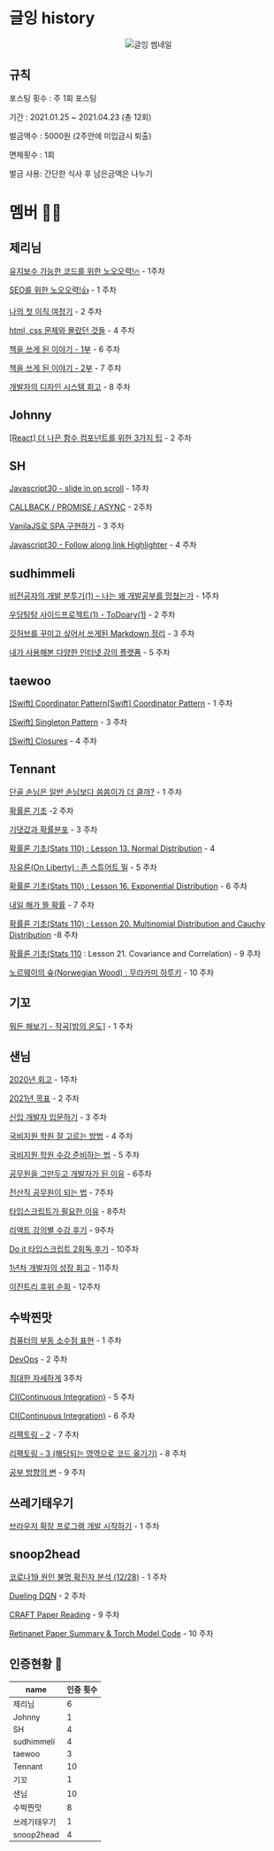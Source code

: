 # 글잉 history

<p align="center">
  <img src="/글잉%20썸네일.jpg" alt="글잉 썸네일" ></img>
</p>

## 규칙
포스팅 횟수 : 주 1회 포스팅

기간 : 2021.01.25 ~ 2021.04.23 (총 12회)

벌금액수 : 5000원 (2주안에 미입금시 퇴출)

면제횟수 : 1회

벌금 사용: 간단한 식사 후 남은금액은 나누기


# 멤버 🙆‍♂️

## 제리님
[유지보수 가능한 코드를 위한 노오오력!🔥](https://velog.io/@jerrynim_/%EC%9C%A0%EC%A7%80%EB%B3%B4%EC%88%98-%EA%B0%80%EB%8A%A5%ED%95%9C-%EC%BD%94%EB%93%9C%EB%A5%BC-%EC%9C%84%ED%95%9C-%EB%85%B8%EC%98%A4%EC%98%A4%EB%A0%A5) - 1주차

[SEO를 위한 노오오력!👍](https://velog.io/@jerrynim_/SEO%EB%A5%BC%EC%9C%84%ED%95%9C-%EB%85%B8%EC%98%A4%EC%98%A4%EB%A0%A5) - 1 주차

[나의 첫 이직 여정기](https://velog.io/@jerrynim_/%EB%82%98%EC%9D%98-%EC%B2%AB-%EC%9D%B4%EC%A7%81-%EC%97%AC%EC%A0%95%EA%B8%B0) - 2 주차

[html, css 문제와 몰랐던 것들](https://velog.io/@jerrynim_/html-css-%EB%AC%B8%EC%A0%9C%EC%99%80-%EB%AA%B0%EB%9E%90%EB%8D%98-%EA%B2%83%EB%93%A4) - 4 주차

[책을 쓰게 된 이야기 - 1부](https://velog.io/@jerrynim_/%EC%B1%85%EC%9D%84-%EC%93%B0%EA%B2%8C-%EB%90%9C-%EC%9D%B4%EC%95%BC%EA%B8%B0-1%EB%B6%80) - 6 주차

[책을 쓰게 된 이야기 - 2부](https://velog.io/@jerrynim_/%EC%B1%85%EC%9D%84-%EC%93%B0%EA%B2%8C-%EB%90%9C-%EC%9D%B4%EC%95%BC%EA%B8%B0-2%EB%B6%80) - 7 주차

[개발자의 디자인 시스템 회고](https://velog.io/@jerrynim_/%EA%B0%9C%EB%B0%9C%EC%9E%90%EB%94%94%EC%9E%90%EC%9D%B8%EC%8B%9C%EC%8A%A4%ED%85%9C%ED%9A%8C%EA%B3%A0) - 8 주차

## Johnny
[[React] 더 나은 함수 컴포넌트를 위한 3가지 팁](https://jong-hui.github.io/devlog/2021/02/02/(React)3-tips-for-better-functional-components/) - 2 주차

## SH
[Javascript30 - slide in on scroll](https://velog.io/@seeh_h/Javascript30-slide-in-on-scroll) - 1주차

[CALLBACK / PROMISE / ASYNC](https://velog.io/@seeh_h/CALLBACK-PROMISE-ASYNC) - 2주차

[VanilaJS로 SPA 구현하기](https://velog.io/@seeh_h/VanilaJS%EB%A1%9C-SPA-%EA%B5%AC%ED%98%84%ED%95%98%EA%B8%B0) - 3 주차

[Javascript30 - Follow along link Highlighter](https://velog.io/@seeh_h/Javascript30-Follow-along-link-Highlighter) - 4 주차

## sudhimmeli
[비전공자의 개발 분투기(1) – 나는 왜 개발공부를 망쳤는가](https://velog.io/@sud_himmeli/WhyImessedup)  - 1주차

[우당탕탕 사이드프로젝트(1) - ToDoary(1)](https://velog.io/@sud_himmeli/ToDoary1)  - 2 주차

[깃허브를 꾸미고 싶어서 쓰게된 Markdown 정리](https://velog.io/@sud_himmeli/markdown) - 3 주차

[내가 사용해본 다양한 인터넷 강의 플랫폼](https://velog.io/@sud_himmeli/elearning) - 5 주차

## taewoo
[[Swift] Coordinator Pattern[Swift] Coordinator Pattern](https://jintaewoo.tistory.com/58) - 1 주차

[[Swift] Singleton Pattern](https://jintaewoo.tistory.com/59) - 3 주차

[[Swift] Closures](https://jintaewoo.tistory.com/60) - 4 주차

## Tennant
[단골 손님은 일반 손님보다 씀씀이가 더 클까?](https://pazu0522.github.io/%ED%86%B5%EA%B3%84%ED%95%99/%EB%8D%B0%EC%9D%B4%ED%84%B0%20%EB%B6%84%EC%84%9D/mann_whitney_u-test/)  - 1 주차

[확률론 기초](https://pazu0522.github.io/통계학/확률론/stats110_06/) -2 주차

[기댓값과 확률분포](https://pazu0522.github.io/%ED%86%B5%EA%B3%84%ED%95%99/%ED%99%95%EB%A5%A0%EB%A1%A0/stats110_09/) - 3 주차

[확률론 기초(Stats 110) : Lesson 13. Normal Distribution](https://pazu0522.github.io/%ED%86%B5%EA%B3%84%ED%95%99/%ED%99%95%EB%A5%A0%EB%A1%A0/stats110_13/) - 4 

[자유론(On Liberty) : 존 스튜어트 밀](https://pazu0522.github.io/%EB%8F%85%EC%84%9C%EB%85%B8%ED%8A%B8/book_review_2021_02/) - 5 주차

[확률론 기초(Stats 110) : Lesson 16. Exponential Distribution](https://pazu0522.github.io/%ED%86%B5%EA%B3%84%ED%95%99/%ED%99%95%EB%A5%A0%EB%A1%A0/stats110_16/) - 6 주차

[내일 해가 뜰 확률](https://pazu0522.github.io/%ED%86%B5%EA%B3%84%ED%95%99/%ED%99%95%EB%A5%A0%EB%A1%A0/stats110_18/) - 7 주차

[확률론 기초(Stats 110) : Lesson 20. Multinomial Distribution and Cauchy Distribution](https://pazu0522.github.io/%ED%86%B5%EA%B3%84%ED%95%99/%ED%99%95%EB%A5%A0%EB%A1%A0/stats110_20/) -8 주차

[확률론 기초(Stats 110](https://pazu0522.github.io/%ED%86%B5%EA%B3%84%ED%95%99/%ED%99%95%EB%A5%A0%EB%A1%A0/stats110_21/) : Lesson 21. Covariance and Correlation) - 9 주차

[노르웨이의 숲(Norwegian Wood) : 무라카미 하루키](https://pazu0522.github.io/%EB%8F%85%EC%84%9C%EB%85%B8%ED%8A%B8/book_review_2021_03/) - 10 주차



## 기꼬
[뭐든 해보기 - 작곡[밤의 온도]](https://blog.naver.com/h1guitar/222226588794)  - 1 주차

## 샌님
[2020년 회고](https://velog.io/@sannim/1%ED%99%94-2020%EB%85%84-%ED%9A%8C%EA%B3%A0) - 1주차

[2021년 목표](https://velog.io/@sannim/2021%EB%85%84-%EB%AA%A9%ED%91%9C) - 2 주차

[신입 개발자 입문하기](https://velog.io/@sannim/%EC%8B%A0%EC%9E%85-%EA%B0%9C%EB%B0%9C%EC%9E%90-%EC%9E%85%EB%AC%B8%ED%95%98%EA%B8%B0) - 3 주차

[국비지원 학원 잘 고르는 방법](https://velog.io/@sannim/%EA%B5%AD%EB%B9%84%EC%A7%80%EC%9B%90-%ED%95%99%EC%9B%90-%EC%9E%98-%EA%B3%A0%EB%A5%B4%EB%8A%94-%EB%B0%A9%EB%B2%95) - 4 주차

[국비지원 학원 수강 준비하는 법](https://velog.io/@sannim/%EA%B5%AD%EB%B9%84%EC%A7%80%EC%9B%90-%ED%95%99%EC%9B%90-%EC%88%98%EA%B0%95-%EC%A4%80%EB%B9%84%ED%95%98%EB%8A%94-%EB%B2%95) - 5 주차

[공무원을 그만두고 개발자가 된 이유](https://velog.io/@sannim/%EA%B3%B5%EB%AC%B4%EC%9B%90%EC%9D%84-%EA%B7%B8%EB%A7%8C%EB%91%90%EA%B3%A0-%EA%B0%9C%EB%B0%9C%EC%9E%90%EA%B0%80-%EB%90%9C-%EC%9D%B4%EC%9C%A0) - 6주차

[전산직 공무원이 되는 법](https://velog.io/@sannim/%EC%A0%84%EC%82%B0%EC%A7%81-%EA%B3%B5%EB%AC%B4%EC%9B%90%EC%9D%B4-%EB%90%98%EB%8A%94-%EB%B2%95) - 7주차

[타입스크립트가 필요한 이유](https://velog.io/@sannim/%ED%83%80%EC%9E%85%EC%8A%A4%ED%81%AC%EB%A6%BD%ED%8A%B8%EA%B0%80-%ED%95%84%EC%9A%94%ED%95%9C-%EC%9D%B4%EC%9C%A0) - 8주차

[리액트 강의별 수강 후기](https://velog.io/@sannim/%EB%A6%AC%EC%95%A1%ED%8A%B8-%EA%B0%95%EC%9D%98%EB%B3%84-%EC%88%98%EA%B0%95-%ED%9B%84%EA%B8%B0) - 9주차

[Do it 타입스크립트 2회독 후기](https://velog.io/@sannim/Do-it-%ED%83%80%EC%9E%85%EC%8A%A4%ED%81%AC%EB%A6%BD%ED%8A%B8-2%ED%9A%8C%EB%8F%85-%ED%9B%84%EA%B8%B0) - 10주차

[1년차 개발자의 성장 회고](https://velog.io/@sannim/1%EB%85%84%EC%B0%A8-%EA%B0%9C%EB%B0%9C%EC%9E%90%EC%9D%98-%EC%84%B1%EC%9E%A5-%ED%9A%8C%EA%B3%A0) - 11주차

[이진트리 후위 순회](https://velog.io/@sannim/%EC%9D%B4%EC%A7%84%ED%8A%B8%EB%A6%AC-%ED%9B%84%EC%9C%84-%EC%88%9C%ED%9A%8C) - 12주차

## 수박찐맛
[컴퓨터의 부동 소수점 표현](https://www.notion.so/dimsss/552068645c9c49f2a450a85b4fbdf3bd) - 1 주차

[DevOps](https://www.notion.so/dimsss/DevOps-c57f01eadafd4581b3cbf7bfe9b36e76)  - 2 주차

[최대한 자세하게](https://www.notion.so/dimsss/4c596ae83c3841af9f91b9530047d131) 3주차

[CI(Continuous Integration)](https://www.notion.so/dimsss/CI-Continuous-Integration-a2e8e5d8919b4ad5834af5af8f097f0e) - 5 주차

[CI(Continuous Integration)](https://www.notion.so/dimsss/CI-Continuous-Integration-a2e8e5d8919b4ad5834af5af8f097f0e) - 6 주차

[리팩토링 - 2](https://www.notion.so/dimsss/2-7a5ecc3f808f46309ccf2af4619186a1) - 7 주차

[리팩토링 - 3 (해당되는 영역으로 코드 옮기기)](https://www.notion.so/dimsss/2-7a5ecc3f808f46309ccf2af4619186a1) - 8 주차

[공부 방향의 변](https://www.notion.so/45d45679b726494ea2d9949f77cb3021) - 9 주차

## 쓰레기태우기
[브라우저 확장 프로그램 개발 시작하기](https://taeuk-gang.github.io/wiki/browser_extension_1/#more) - 1 주차

## snoop2head
[코로나19 원인 불명 확진자 분석 (12/28)](https://velog.io/@snoop2head/covid19-unknown-spread) - 1 주차

[Dueling DQN](https://velog.io/@snoop2head/Dueling-DQN) - 2 주차

[CRAFT Paper Reading](https://velog.io/@snoop2head/CRAFT-Paper-Reading) - 9 주차

[Retinanet Paper Summary & Torch Model Code](https://velog.io/@snoop2head/Retinanet-Paper-Summary-Torch-Model-Code) - 10 주차

## 인증현황 🥰
| name | 인증 횟수
|---|---
| 제리님 | 6
| Johnny | 1 
| SH | 4
| sudhimmeli | 4 
| taewoo | 3
| Tennant | 10
| 기꼬 | 1 
| 샌님 | 10
| 수박찐맛 | 8
| 쓰레기태우기 | 1
| snoop2head | 4


